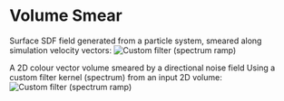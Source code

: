 # Volume Smear

Surface SDF field generated from a particle system, smeared along simulation velocity vectors:
![Custom filter (spectrum ramp)](https://github.com/mattebb/hda/raw/master/examples/images/volume_smear_particles.jpg)


A 2D colour vector volume smeared by a directional noise field
Using a custom filter kernel (spectrum) from an input 2D volume:
![Custom filter (spectrum ramp)](https://github.com/mattebb/hda/raw/master/examples/images/volume_smear_spectrum.gif)